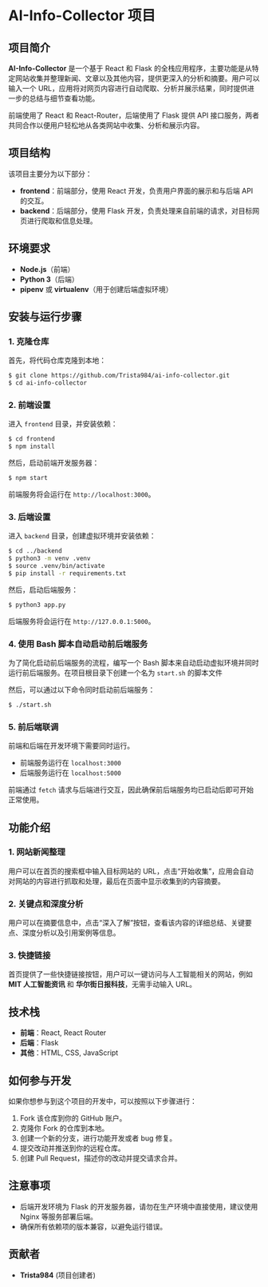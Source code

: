 # AI-Info-Collector 项目

## 项目简介

**AI-Info-Collector** 是一个基于 React 和 Flask 的全栈应用程序，主要功能是从特定网站收集并整理新闻、文章以及其他内容，提供更深入的分析和摘要。用户可以输入一个 URL，应用将对网页内容进行自动爬取、分析并展示结果，同时提供进一步的总结与细节查看功能。

前端使用了 React 和 React-Router，后端使用了 Flask 提供 API 接口服务，两者共同合作以便用户轻松地从各类网站中收集、分析和展示内容。

## 项目结构

该项目主要分为以下部分：

- **frontend**：前端部分，使用 React 开发，负责用户界面的展示和与后端 API 的交互。
- **backend**：后端部分，使用 Flask 开发，负责处理来自前端的请求，对目标网页进行爬取和信息处理。

## 环境要求

- **Node.js**（前端）
- **Python 3**（后端）
- **pipenv** 或 **virtualenv**（用于创建后端虚拟环境）

## 安装与运行步骤

### 1. 克隆仓库

首先，将代码仓库克隆到本地：

```bash
$ git clone https://github.com/Trista984/ai-info-collector.git
$ cd ai-info-collector
```

### 2. 前端设置

进入 `frontend` 目录，并安装依赖：

```bash
$ cd frontend
$ npm install
```

然后，启动前端开发服务器：

```bash
$ npm start
```

前端服务将会运行在 `http://localhost:3000`。

### 3. 后端设置

进入 `backend` 目录，创建虚拟环境并安装依赖：

```bash
$ cd ../backend
$ python3 -m venv .venv
$ source .venv/bin/activate
$ pip install -r requirements.txt
```

然后，启动后端服务：

```bash
$ python3 app.py
```

后端服务将会运行在 `http://127.0.0.1:5000`。

### 4. 使用 Bash 脚本自动启动前后端服务

为了简化启动前后端服务的流程，编写一个 Bash 脚本来自动启动虚拟环境并同时运行前后端服务。在项目根目录下创建一个名为 `start.sh` 的脚本文件

然后，可以通过以下命令同时启动前后端服务：

```bash
$ ./start.sh
```

### 5. 前后端联调

前端和后端在开发环境下需要同时运行。

- 前端服务运行在 `localhost:3000`
- 后端服务运行在 `localhost:5000`

前端通过 `fetch` 请求与后端进行交互，因此确保前后端服务均已启动后即可开始正常使用。

## 功能介绍

### 1. 网站新闻整理

用户可以在首页的搜索框中输入目标网站的 URL，点击“开始收集”，应用会自动对网站的内容进行抓取和处理，最后在页面中显示收集到的内容摘要。

### 2. 关键点和深度分析

用户可以在摘要信息中，点击“深入了解”按钮，查看该内容的详细总结、关键要点、深度分析以及引用案例等信息。

### 3. 快捷链接

首页提供了一些快捷链接按钮，用户可以一键访问与人工智能相关的网站，例如 **MIT 人工智能资讯** 和 **华尔街日报科技**，无需手动输入 URL。

## 技术栈

- **前端**：React, React Router
- **后端**：Flask
- **其他**：HTML, CSS, JavaScript

## 如何参与开发

如果你想参与到这个项目的开发中，可以按照以下步骤进行：

1. Fork 该仓库到你的 GitHub 账户。
2. 克隆你 Fork 的仓库到本地。
3. 创建一个新的分支，进行功能开发或者 bug 修复。
4. 提交改动并推送到你的远程仓库。
5. 创建 Pull Request，描述你的改动并提交请求合并。

## 注意事项

- 后端开发环境为 Flask 的开发服务器，请勿在生产环境中直接使用，建议使用 Nginx 等服务部署后端。
- 确保所有依赖项的版本兼容，以避免运行错误。

## 贡献者

- **Trista984** (项目创建者)





